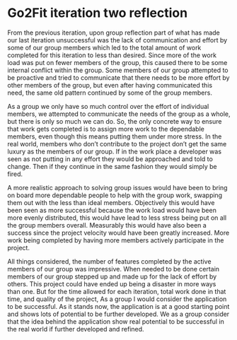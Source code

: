 # Go2Fit iteration two reflection


From the previous iteration, upon group reflection part of what has made our last iteration unsuccessful was the lack of communication and 
effort by some of our group members which led to the total amount of work completed for this iteration to less than desired. Since more of the
work load was put on fewer members of the group, this caused there to be some internal conflict within the group. Some members of our group 
attempted to be proactive and tried to communicate that there needs to be more effort by other members of the group, but even after having 
communicated this need, the same old pattern continued by some of the group members. 

As a group we only have so much control over the effort of individual members, we attempted to communicate the needs of the group as a whole,
but there is only so much we can do. So, the only concrete way to ensure that work gets completed is to assign more work to the dependable
members, even though this means putting them under more stress. In the real world, members who don’t contribute to the project don’t get the
same luxury as the members of our group. If in the work place a developer was seen as not putting in any effort they would be approached and
told to change. Then if they continue in the same fashion they would simply be fired.

A more realistic approach to solving group issues would have been to bring on board more dependable people to help with the group work,
swapping them out with the less than ideal members. Objectively this would have been seen as more successful because the work load would have
been more evenly distributed, this would have lead to less stress being put on all the group members overall. Measurably this would have also
been a success since the project velocity would have been greatly increased. More work being completed by having more members actively
participate in the project.

All things considered, the number of features completed by the active members of our group was impressive. When needed to be done certain
members of our group stepped up and made up for the lack of effort by others. This project could have ended up being a disaster in more ways
than one. But for the time allowed for each iteration, total work done in that time, and quality of the project, As a group I would consider
the application to be successful. As it stands now, the application is at a good starting point and shows lots of potential to be further
developed. We as a group consider that the idea behind the application show real potential to be successful in the real world if further
developed and refined.